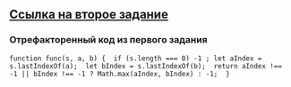 ## [Ссылка на второе задание](https://next-test-brave.vercel.app)

### Отрефакторенный код из первого задания
`
function func(s, a, b) { 
    if (s.length === 0) -1 ;
    let aIndex = s.lastIndexOf(a); 
    let bIndex = s.lastIndexOf(b); 
    return aIndex !== -1 || bIndex !== -1 ? Math.max(aIndex, bIndex) : -1; 
}
`
